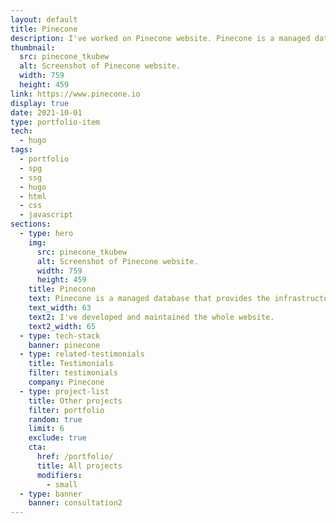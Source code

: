 ```yaml
---
layout: default
title: Pinecone
description: I've worked on Pinecone website. Pinecone is a managed database that provides the infrastructure for ML applications to search and rank results on similarities.
thumbnail:
  src: pinecone_tkubew
  alt: Screenshot of Pinecone website.
  width: 759
  height: 459
link: https://www.pinecone.io
display: true
date: 2021-10-01
type: portfolio-item
tech:
  - hugo
tags:
  - portfolio
  - spg
  - ssg
  - hugo
  - html
  - css
  - javascript
sections:
  - type: hero
    img:
      src: pinecone_tkubew
      alt: Screenshot of Pinecone website.
      width: 759
      height: 459
    title: Pinecone
    text: Pinecone is a managed database that provides the infrastructure for ML applications that need to search and rank results based on similarities, such as recommendations, personalization, image search, and more.
    text_width: 63
    text2: I've developed and maintained the whole website.
    text2_width: 65
  - type: tech-stack
    banner: pinecone
  - type: related-testimonials
    title: Testimonials
    filter: testimonials
    company: Pinecone
  - type: project-list
    title: Other projects
    filter: portfolio
    random: true
    limit: 6
    exclude: true
    cta:
      href: /portfolio/
      title: All projects
      modifiers:
        - small
  - type: banner
    banner: consultation2
---
```

